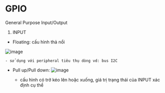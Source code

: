 # GPIO
General Purpose Input/Output
1. INPUT
  - Floating: cấu hình thả nổi 
  
  ![image](https://user-images.githubusercontent.com/118428350/216987872-4944280f-d60c-4623-8069-c820b03789ee.png)
  
    - sử dụng với peripheral tiêu thụ dòng vd: bus I2C
  - Pull up/Pull down:
  ![image](https://user-images.githubusercontent.com/118428350/216988754-a02f8bc0-0995-4d06-9dfd-c9c5b6acc738.png)

    - cấu hình có trở kéo lên hoặc xuống, giá trị trạng thái của INPUT xác định cụ thể
  
  


